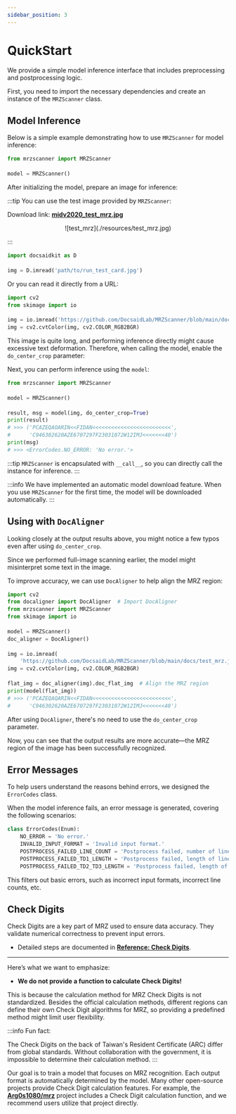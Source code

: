 ```yaml
---
sidebar_position: 3
---
```


# QuickStart

We provide a simple model inference interface that includes preprocessing and postprocessing logic.

First, you need to import the necessary dependencies and create an instance of the `MRZScanner` class.

## Model Inference

Below is a simple example demonstrating how to use `MRZScanner` for model inference:

```python
from mrzscanner import MRZScanner

model = MRZScanner()
```

After initializing the model, prepare an image for inference:

:::tip
You can use the test image provided by `MRZScanner`:

Download link: [**midv2020_test_mrz.jpg**](https://github.com/DocsaidLab/MRZScanner/blob/main/docs/test_mrz.jpg)

<div align="center">
<figure style={{width: "50%"}}>
![test_mrz](./resources/test_mrz.jpg)
</figure>
</div>
:::

```python
import docsaidkit as D

img = D.imread('path/to/run_test_card.jpg')
```

Or you can read it directly from a URL:

```python
import cv2
from skimage import io

img = io.imread('https://github.com/DocsaidLab/MRZScanner/blob/main/docs/test_mrz.jpg?raw=true')
img = cv2.cvtColor(img, cv2.COLOR_RGB2BGR)
```

This image is quite long, and performing inference directly might cause excessive text deformation. Therefore, when calling the model, enable the `do_center_crop` parameter:

Next, you can perform inference using the `model`:

```python
from mrzscanner import MRZScanner

model = MRZScanner()

result, msg = model(img, do_center_crop=True)
print(result)
# >>> ('PCAZEQAOARIN<<FIDAN<<<<<<<<<<<<<<<<<<<<<<<<<',
#      'C946302620AZE6707297F23031072W12IMJ<<<<<<<40')
print(msg)
# >>> <ErrorCodes.NO_ERROR: 'No error.'>
```

:::tip
`MRZScanner` is encapsulated with `__call__`, so you can directly call the instance for inference.
:::

:::info
We have implemented an automatic model download feature. When you use `MRZScanner` for the first time, the model will be downloaded automatically.
:::

## Using with `DocAligner`

Looking closely at the output results above, you might notice a few typos even after using `do_center_crop`.

Since we performed full-image scanning earlier, the model might misinterpret some text in the image.

To improve accuracy, we can use `DocAligner` to help align the MRZ region:

```python
import cv2
from docaligner import DocAligner  # Import DocAligner
from mrzscanner import MRZScanner
from skimage import io

model = MRZScanner()
doc_aligner = DocAligner()

img = io.imread(
    'https://github.com/DocsaidLab/MRZScanner/blob/main/docs/test_mrz.jpg?raw=true')
img = cv2.cvtColor(img, cv2.COLOR_RGB2BGR)

flat_img = doc_aligner(img).doc_flat_img  # Align the MRZ region
print(model(flat_img))
# >>> ('PCAZEQAQARIN<<FIDAN<<<<<<<<<<<<<<<<<<<<<<<<<',
#      'C946302620AZE6707297F23031072W12IMJ<<<<<<<40')
```

After using `DocAligner`, there's no need to use the `do_center_crop` parameter.

Now, you can see that the output results are more accurate—the MRZ region of the image has been successfully recognized.

## Error Messages

To help users understand the reasons behind errors, we designed the `ErrorCodes` class.

When the model inference fails, an error message is generated, covering the following scenarios:

```python
class ErrorCodes(Enum):
    NO_ERROR = 'No error.'
    INVALID_INPUT_FORMAT = 'Invalid input format.'
    POSTPROCESS_FAILED_LINE_COUNT = 'Postprocess failed, number of lines not 2 or 3.'
    POSTPROCESS_FAILED_TD1_LENGTH = 'Postprocess failed, length of lines not 30 when `doc_type` is TD1.'
    POSTPROCESS_FAILED_TD2_TD3_LENGTH = 'Postprocess failed, length of lines not 36 or 44 when `doc_type` is TD2 or TD3.'
```

This filters out basic errors, such as incorrect input formats, incorrect line counts, etc.

## Check Digits

Check Digits are a key part of MRZ used to ensure data accuracy. They validate numerical correctness to prevent input errors.

- Detailed steps are documented in [**Reference: Check Digits**](./reference#check-digits).

---

Here’s what we want to emphasize:

- **We do not provide a function to calculate Check Digits!**

This is because the calculation method for MRZ Check Digits is not standardized. Besides the official calculation methods, different regions can define their own Check Digit algorithms for MRZ, so providing a predefined method might limit user flexibility.

:::info
Fun fact:

The Check Digits on the back of Taiwan's Resident Certificate (ARC) differ from global standards. Without collaboration with the government, it is impossible to determine their calculation method.
:::

Our goal is to train a model that focuses on MRZ recognition. Each output format is automatically determined by the model. Many other open-source projects provide Check Digit calculation features. For example, the [**Arg0s1080/mrz**](https://github.com/Arg0s1080/mrz) project includes a Check Digit calculation function, and we recommend users utilize that project directly.
